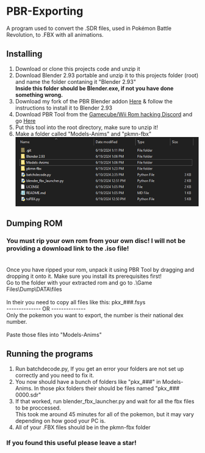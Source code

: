 # PBR-Exporting
A program used to convert the .SDR files, used in Pokémon Battle Revolution, to .FBX with all animations.

## Installing
1. Download or clone this projects code and unzip it
2. Download Blender 2.93 portable and unzip it to this projects folder (root) and name the folder contaning it "Blender 2.93" <br>
     **Inside this folder should be Blender.exe, if not you have done something wrong.** <br>
3. Download my fork of the PBR Blender addon [Here](https://github.com/Drizz1le/pbr-models-import-export) & follow the instructions to install it to Blender 2.93
4. Download PBR Tool from the [Gamecube/Wii Rom hacking Discord](https://discord.gg/BtgdmH95v6) and go [Here](https://discord.com/channels/753272785286987897/753273128628518993/753275580484681882)
5. Put this tool into the root directory, make sure to unzip it!
6. Make a folder called "Models-Anims" and "pkmn-fbx"
![Folder Layout](folders.png)


## Dumping ROM
### **You must rip your own rom from your own disc! I will not be providing a download link to the .iso file!**<br><br>
Once you have ripped your rom, unpack it using PBR Tool by dragging and dropping it onto it. Make sure you install its prerequisites first!<br>
Go to the folder with your extracted rom and go to .\Game Files\Dump\DATA\files<br><br>
In their you need to copy all files like this: pkx_###.fsys<br>
-------------- OR --------------<br>
Only the pokemon you want to export, the number is their national dex number.<br><br>
Paste those files into "Models-Anims"<br>

## Running the programs
1. Run batchdecode.py, If you get an error your folders are not set up correctly and you need to fix it.
2. You now should have a bunch of folders like "pkx_###" in Models-Anims. In those pkx folders their should be files named "pkx_### 0000.sdr"
3. If that worked, run blender_fbx_launcher.py and wait for all the fbx files to be proccessed. <br>
This took me around 45 minutes for all of the pokemon, but it may vary depending on how good your PC is.
4. All of your .FBX files should be in the pkmn-fbx folder

### If you found this useful please leave a star!
